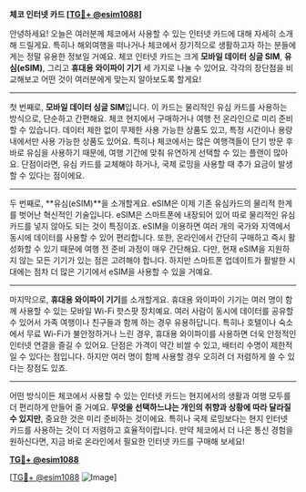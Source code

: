 **체코 인터넷 카드 [[TG💪+ @esim1088](https://t.me/s/esim1088)]**

안녕하세요! 오늘은 여러분께 체코에서 사용할 수 있는 인터넷 카드에 대해 자세히 소개해 드릴게요. 특히나 해외여행을 떠나거나 체코에서 장기적으로 생활하고자 하는 분들에게는 정말 유용한 정보일 거예요. 체코 인터넷 카드는 크게 **모바일 데이터 싱글 SIM**, **유심(eSIM)**, 그리고 **휴대용 와이파이 기기** 세 가지로 나눌 수 있어요. 각각의 장단점을 비교해보고 어떤 것이 여러분에게 맞는지 알아보도록 할게요!

---

첫 번째로, **모바일 데이터 싱글 SIM**입니다. 이 카드는 물리적인 유심 카드를 사용하는 방식으로, 단순하고 간편해요. 체코 현지에서 구매하거나 여행 전 온라인으로 미리 준비할 수 있습니다. 데이터 제한 없이 무제한 사용 가능한 상품도 있고, 특정 시간이나 용량 내에서만 사용 가능한 상품도 있어요. 특히나 체코에서는 많은 여행객들이 단기 방문 후 바로 유심을 사용하기 때문에, 여행 기간에 맞춰 유연하게 선택할 수 있는 플랜이 많아요. 단점이라면, 유심 카드를 교체해야 하거나, 국제 로밍을 사용할 때 추가 요금이 발생할 수 있다는 점이에요.

---

두 번째로, **유심(eSIM)**을 소개할게요. eSIM은 이제 기존 유심카드의 물리적 한계를 벗어난 혁신적인 기술입니다. eSIM은 스마트폰에 내장되어 있어 따로 물리적인 유심 카드를 넣지 않아도 되는 것이 특징이죠. eSIM을 이용하면 여러 개의 국가와 지역에서 동시에 데이터를 사용할 수 있어 편리합니다. 또한, 온라인에서 간단히 구매하고 즉시 활성화할 수 있기 때문에 여행 전 준비 과정이 매우 간단해요. 다만, 현재 eSIM을 지원하지 않는 모든 기기가 있는 점은 고려해야 합니다. 하지만 스마트폰 업데이트가 활발한 시대에는 점차 더 많은 기기에서 eSIM을 사용할 수 있을 거예요.

---

마지막으로, **휴대용 와이파이 기기**를 소개할게요. 휴대용 와이파이 기기는 여러 명이 함께 사용할 수 있는 모바일 Wi-Fi 핫스팟 장치예요. 여러 사람이 동시에 데이터를 공유할 수 있어서 가족 여행이나 친구들과 함께 하는 경우 유용하답니다. 특히나 호텔이나 숙소에서 무료 Wi-Fi가 불안정하거나 느린 경우, 휴대용 와이파이를 사용하면 더욱 안정적인 인터넷 연결을 즐길 수 있어요. 단점은 가격이 약간 비쌀 수 있고, 배터리 수명이 제한적일 수 있다는 점입니다. 하지만 여러 명이 함께 사용할 경우 오히려 더 저렴하게 쓸 수 있다는 장점도 있죠.

---

어떤 방식이든 체코에서 사용할 수 있는 인터넷 카드는 현지에서의 생활과 여행 모두를 더 편리하게 만들어 줄 거예요. **무엇을 선택하느냐는 개인의 취향과 상황에 따라 달라질 수 있지만**, 중요한 것은 미리 준비하는 것이에요. 특히나 국제 로밍보다는 현지 인터넷 카드를 사용하는 것이 더 저렴하고 효율적이랍니다. 만약 체코에서 더 나은 통신 경험을 원하신다면, 지금 바로 온라인에서 필요한 인터넷 카드를 구매해 보세요! 

**[TG💪+ @esim1088](https://t.me/s/esim1088)**

[[TG💪+ @esim1088](https://t.me/s/esim1088) ![Image](https://i.postimg.cc/Y0z9fWf4/image.png)]
